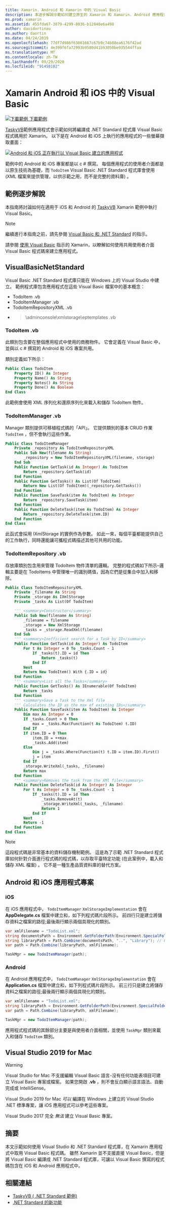 ```yaml
---
title: Xamarin. Android 和 Xamarin 中的 Visual Basic
description: 本逐步解說示範如何建立原生的 Xamarin 和 Xamarin. Android 應用程式，以使用以 Visual Basic.NET 撰寫的商務邏輯。
ms.prod: xamarin
ms.assetid: 455fda67-3879-4299-8036-b12840e6a498
author: davidortinau
ms.author: daortin
ms.date: 04/24/2019
ms.openlocfilehash: 77df7d986f63861667c67b9c74b88ea6176f42ad
ms.sourcegitcommit: 4e399f6fa72993b9580d41b93050be935544ffaa
ms.translationtype: MT
ms.contentlocale: zh-TW
ms.lasthandoff: 09/29/2020
ms.locfileid: "91458182"
---
```

# <a name="visual-basic-in-xamarin-android-and-ios"></a>Xamarin Android 和 iOS 中的 Visual Basic

[![下載範例](~/media/shared/download.png) 下載範例](https://docs.microsoft.com/samples/xamarin/mobile-samples/visualbasic-taskyvb/)

[TaskyVB](/samples/xamarin/mobile-samples/visualbasic-taskyvb/)範例應用程式會示範如何將編譯成 .NET Standard 程式庫 Visual Basic 程式碼用於 Xamarin。 以下是在 Android 和 iOS 上執行的應用程式的一些螢幕擷取畫面：

 [![Android 和 iOS 正在執行以 Visual Basic 建立的應用程式](native-apps-images/simulators-sml.png)](native-apps-images/simulators.png#lightbox)

範例中的 Android 和 iOS 專案都是以 c # 撰寫。 每個應用程式的使用者介面都是以原生技術為基礎，而 `TodoItem` Visual Basic .NET Standard 程式庫會使用 (XML 檔案來提供管理，以供示範之用，而不是完整的資料庫) 。

## <a name="sample-walkthrough"></a>範例逐步解說

本指南將討論如何在適用于 iOS 和 Android 的 [TaskyVB](https://github.com/xamarin/mobile-samples/tree/master/VisualBasic/TaskyVB) Xamarin 範例中執行 Visual Basic。

> [!NOTE]
> 繼續進行本指南之前，請先參閱 [Visual Basic 和 .NET Standard](index.md) 的指示。
>
> 請參閱 [使用 Visual Basic](xamarin-forms.md) 指示的 Xamarin，以瞭解如何使用共用使用者介面 Visual Basic 程式碼來建立應用程式。

## <a name="visualbasicnetstandard"></a>VisualBasicNetStandard

Visual Basic .NET Standard 程式庫只能在 Windows 上的 Visual Studio 中建立。
範例程式庫包含應用程式在這些 Visual Basic 檔案中的基本概念：

- TodoItem .vb
- TodoItemManager .vb
- TodoItemRepositoryXML .vb
- >\adminconsole\xmlstorage\eptemplates .vb

### <a name="todoitemvb"></a>TodoItem .vb

此類別包含要在整個應用程式中使用的商務物件。 它會定義在 Visual Basic 中，並與以 c # 撰寫的 Android 和 iOS 專案共用。

類別定義如下所示：

```vb
Public Class TodoItem
    Property ID() As Integer
    Property Name() As String
    Property Notes() As String
    Property Done() As Boolean
End Class
```

此範例會使用 XML 序列化和還原序列化來載入和儲存 TodoItem 物件。

### <a name="todoitemmanagervb"></a>TodoItemManager .vb

Manager 類別提供可移植程式碼的「API」。 它提供類別的基本 CRUD 作業 `TodoItem` ，但不會執行這些作業。

```vb
Public Class TodoItemManager
    Private _repository As TodoItemRepositoryXML
    Public Sub New(filename As String)
        _repository = New TodoItemRepositoryXML(filename, storage)
    End Sub
    Public Function GetTask(id As Integer) As TodoItem
        Return _repository.GetTask(id)
    End Function
    Public Function GetTasks() As List(Of TodoItem)
        Return New List(Of TodoItem)(_repository.GetTasks())
    End Function
    Public Function SaveTask(item As TodoItem) As Integer
        Return _repository.SaveTask(item)
    End Function
    Public Function DeleteTask(item As TodoItem) As Integer
        Return _repository.DeleteTask(item.ID)
    End Function
End Class
```

此函式會採用 IXmlStorage 的實例作為參數。 如此一來，每個平臺都能提供自己的工作執行，同時還能讓可攜程式碼描述其他可共用的功能。

### <a name="todoitemrepositoryvb"></a>TodoItemRepository .vb

存放庫類別包含用來管理 TodoItem 物件清單的邏輯。 完整的程式碼如下所示–邏輯主要是在 TodoItems 中管理唯一的識別碼值，因為它們是從集合中加入和移除。

```vb
Public Class TodoItemRepositoryXML
    Private _filename As String
    Private _storage As IXmlStorage
    Private _tasks As List(Of TodoItem)

    ''' <summary>Constructor</summary>
    Public Sub New(filename As String)
        _filename = filename
        _storage = New XmlStorage
        _tasks = _storage.ReadXml(filename)
    End Sub
    ''' <summary>Inefficient search for a Task by ID</summary>
    Public Function GetTask(id As Integer) As TodoItem
        For t As Integer = 0 To _tasks.Count - 1
            If _tasks(t).ID = id Then
                Return _tasks(t)
            End If
        Next
        Return New TodoItem() With {.ID = id}
    End Function
    ''' <summary>List all the Tasks</summary>
    Public Function GetTasks() As IEnumerable(Of TodoItem)
        Return _tasks
    End Function
    ''' <summary>Save a Task to the Xml file
    ''' Calculates the ID as the max of existing IDs</summary>
    Public Function SaveTask(item As TodoItem) As Integer
        Dim max As Integer = 0
        If _tasks.Count > 0 Then
            max = _tasks.Max(Function(t As TodoItem) t.ID)
        End If
        If item.ID = 0 Then
            item.ID = ++max
            _tasks.Add(item)
        Else
            Dim j = _tasks.Where(Function(t) t.ID = item.ID).First()
            j = item
        End If
        _storage.WriteXml(_tasks, _filename)
        Return max
    End Function
    ''' <summary>Removes the task from the XMl file</summary>
    Public Function DeleteTask(id As Integer) As Integer
        For t As Integer = 0 To _tasks.Count - 1
            If _tasks(t).ID = id Then
                _tasks.RemoveAt(t)
                _storage.WriteXml(_tasks, _filename)
                Return 1
            End If
        Next
        Return -1
    End Function
End Class
```

> [!NOTE]
> 這段程式碼是非常基本的資料儲存機制範例。
> 這是為了示範 .NET Standard 程式庫如何針對介面進行程式碼的程式碼，以存取平臺特定功能 (在此案例中，載入和儲存 XML 檔案) 。 它不是一種生產品質資料庫的替代方案。

## <a name="android-and-ios-application-projects"></a>Android 和 iOS 應用程式專案

### <a name="ios"></a>iOS

在 iOS 應用程式中， `TodoItemManager` `XmlStorageImplementation` 會在 **AppDelegate.cs** 檔案中建立和，如下列程式碼片段所示。 前四行只是建立將儲存資料之檔案的路徑;最後兩行顯示兩個具現化的類別。

```csharp
var xmlFilename = "TodoList.xml";
string documentsPath = Environment.GetFolderPath(Environment.SpecialFolder.Personal); // Documents folder
string libraryPath = Path.Combine(documentsPath, "..", "Library"); // Library folder
var path = Path.Combine(libraryPath, xmlFilename);

TaskMgr = new TodoItemManager(path);
```

### <a name="android"></a>Android

在 Android 應用程式中， `TodoItemManager` `XmlStorageImplementation` 會在 **Application.cs** 檔案中建立和，如下列程式碼片段所示。 前三行只是建立將儲存資料之檔案的路徑;最後兩行顯示兩個具現化的類別。

```csharp
var xmlFilename = "TodoList.xml";
string libraryPath = Environment.GetFolderPath(Environment.SpecialFolder.Personal);
var path = Path.Combine(libraryPath, xmlFilename);

TaskMgr = new TodoItemManager(path);
```

應用程式程式碼的其餘部分主要是與使用者介面相關，並使用 `TaskMgr` 類別來載入和儲存 `TodoItem` 類別。

## <a name="visual-studio-2019-for-mac"></a>Visual Studio 2019 for Mac

> [!WARNING]
> Visual Studio for Mac 不支援編輯 Visual Basic 語言-沒有任何功能表項目可建立 Visual Basic 專案或檔案。 如果您開啟 **.vb** ，則不會反白顯示語言語法、自動完成或 IntelliSense。

Visual Studio 2019 for Mac _可以_ 編譯在 Windows 上建立的 Visual Studio .NET 標準專案，讓 iOS 應用程式可以參考這些專案。

Visual Studio 2017 完全 _無法_ 建立 Visual Basic 專案。

## <a name="summary"></a>摘要

本文示範如何使用 Visual Studio 和 .NET Standard 程式庫，在 Xamarin 應用程式中取用 Visual Basic 程式碼。 雖然 Xamarin 並不支援直接 Visual Basic，但是將 Visual Basic 編譯成 .NET Standard 程式庫，可讓以 Visual Basic 撰寫的程式碼包含在 iOS 和 Android 應用程式中。

## <a name="related-links"></a>相關連結

- [TaskyVB ( .NET Standard 範例) ](https://github.com/xamarin/mobile-samples/tree/master/VisualBasic/TaskyVB)
- [.NET Standard 的新功能](/dotnet/standard/whats-new/whats-new-in-dotnet-standard?tabs=csharp)